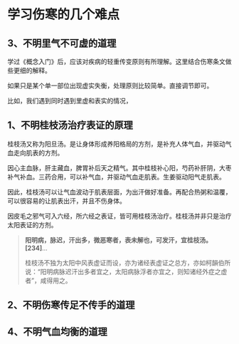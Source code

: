# 学习伤寒的几个难点

## 3、不明里气不可虚的道理

学过《概念入门》后，应该对疾病的轻重传变原则有所理解。这里结合伤寒条文做些更细的解释。

如果只是某个单一部位出现虚实失衡，处理原则比较简单。直接调节即可。

比如，我们遇到同时遇到里虚和表实的情况，

## 1、不明桂枝汤治疗表证的原理

桂枝汤又称为阳旦汤。是让身体形成养阳格局的方剂，是补充人体气血，并驱动气血走向肌表的方剂。

因心主血脉，肝主藏血，脾胃补后天之精气。其中桂枝补心阳，芍药补肝阴，大枣补气补血。三药合用，可以补气血，并驱动气血走肌表。生姜驱动阳气走肌表。

因此，桂枝汤可以让气血波动于肌表层面，为出汗做好准备。再配合热粥和温覆，可以很容易的让肌表出汗，并且不伤身体。

因皮毛之邪气可入六经，所六经之表证，皆可用桂枝汤治疗。桂枝汤并非只是治疗太阳表证的方剂。

> **阳明病，脉迟，汗出多，微恶寒者，表未解也，可发汗，宜桂枝汤。[234]**...
>
> 桂枝汤不独为太阳中风表虚证而设，亦为诸经表虚证之总方，亦如柯韻伯所说：“阳明病脉迟汗出多者宜之，太阳病脉浮者亦宜之，则知诸经外症之虚者”，咸得用之。

## 2、不明伤寒传足不传手的道理

## 4、不明气血均衡的道理
